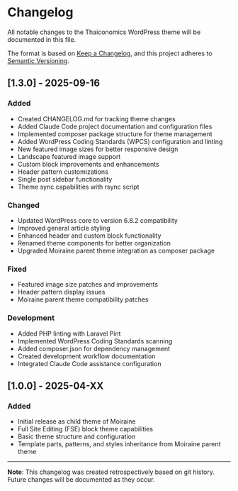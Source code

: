 # Changelog

All notable changes to the Thaiconomics WordPress theme will be documented in this file.

The format is based on [Keep a Changelog](https://keepachangelog.com/en/1.0.0/),
and this project adheres to [Semantic Versioning](https://semver.org/spec/v2.0.0.html).

## [1.3.0] - 2025-09-16

### Added
- Created CHANGELOG.md for tracking theme changes
- Added Claude Code project documentation and configuration files
- Implemented composer package structure for theme management
- Added WordPress Coding Standards (WPCS) configuration and linting
- New featured image sizes for better responsive design
- Landscape featured image support
- Custom block improvements and enhancements
- Header pattern customizations
- Single post sidebar functionality
- Theme sync capabilities with rsync script

### Changed
- Updated WordPress core to version 6.8.2 compatibility
- Improved general article styling
- Enhanced header and custom block functionality
- Renamed theme components for better organization
- Upgraded Moiraine parent theme integration as composer package

### Fixed
- Featured image size patches and improvements
- Header pattern display issues
- Moiraine parent theme compatibility patches

### Development
- Added PHP linting with Laravel Pint
- Implemented WordPress Coding Standards scanning
- Added composer.json for dependency management
- Created development workflow documentation
- Integrated Claude Code assistance configuration

## [1.0.0] - 2025-04-XX

### Added
- Initial release as child theme of Moiraine
- Full Site Editing (FSE) block theme capabilities
- Basic theme structure and configuration
- Template parts, patterns, and styles inheritance from Moiraine parent theme

---

**Note**: This changelog was created retrospectively based on git history. Future changes will be documented as they occur.